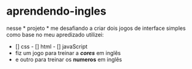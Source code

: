 # aprendendo-ingles
nesse * projeto * me desafiando a criar dois jogos de interface simples como base no  meu apredizado
utilizei:
- [] css - [] html - [] javaScript   
- fiz um jogo para treinar a ***cores*** em inglês
- e outro para treinar os **numeros** em inglês 
